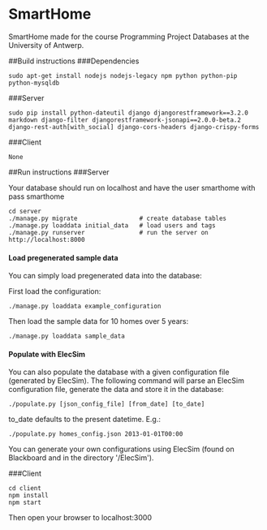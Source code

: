 # SmartHome
SmartHome made for the course Programming Project Databases at the University of Antwerp.

##Build instructions
###Dependencies

    sudo apt-get install nodejs nodejs-legacy npm python python-pip python-mysqldb

###Server

    sudo pip install python-dateutil django djangorestframework==3.2.0 markdown django-filter djangorestframework-jsonapi==2.0.0-beta.2 django-rest-auth[with_social] django-cors-headers django-crispy-forms

###Client

    None

##Run instructions
###Server

Your database should run on localhost and have the user smarthome with pass smarthome

    cd server
    ./manage.py migrate                 # create database tables
    ./manage.py loaddata initial_data   # load users and tags
    ./manage.py runserver               # run the server on http://localhost:8000

#### Load pregenerated sample data
You can simply load pregenerated data into the database:

First load the configuration:

    ./manage.py loaddata example_configuration

Then load the sample data for 10 homes over 5 years:

    ./manage.py loaddata sample_data

#### Populate with ElecSim
You can also populate the database with a given configuration file (generated by ElecSim).
The following command will parse an ElecSim configuration file, generate the data and store it in the database:

    ./populate.py [json_config_file] [from_date] [to_date]

to_date defaults to the present datetime.
E.g.:

    ./populate.py homes_config.json 2013-01-01T00:00

You can generate your own configurations using ElecSim (found on Blackboard and in the directory '/ElecSim').

###Client

    cd client
    npm install
    npm start

Then open your browser to localhost:3000


